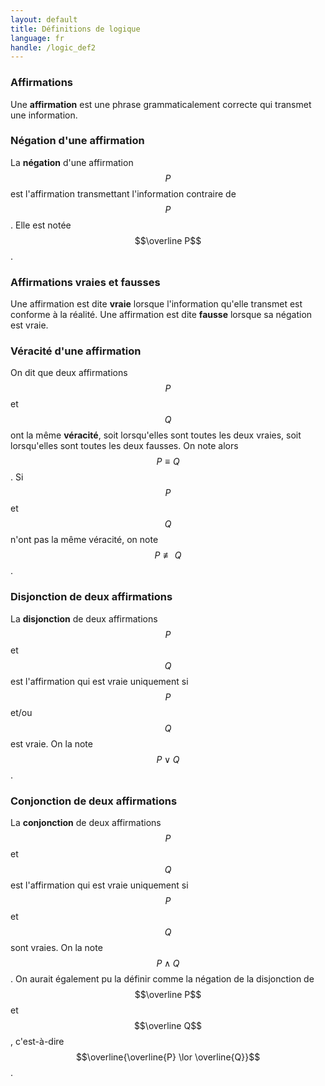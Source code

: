 ```yaml
---
layout: default
title: Définitions de logique
language: fr
handle: /logic_def2
---
```


<script src="https://cdn.mathjax.org/mathjax/latest/MathJax.js?config=TeX-AMS-MML_HTMLorMML" type="text/javascript"></script>

### Affirmations
Une **affirmation** est une phrase grammaticalement correcte qui transmet une information.

### Négation d'une affirmation
La **négation** d'une affirmation $$P$$ est l'affirmation transmettant l'information contraire de $$P$$. Elle est notée $$\overline P$$.

### Affirmations vraies et fausses
Une affirmation est dite **vraie** lorsque l'information qu'elle transmet est conforme à la réalité. Une affirmation est dite **fausse** lorsque sa négation est vraie.

### Véracité d'une affirmation
On dit que deux affirmations $$P$$ et $$Q$$ ont la même **véracité**, soit lorsqu'elles sont toutes les deux vraies, soit lorsqu'elles sont toutes les deux fausses. On note alors $$P \equiv Q$$. Si $$P$$ et $$Q$$ n'ont pas la même véracité, on note $$P \nequiv Q$$.

### Disjonction de deux affirmations
La **disjonction** de deux affirmations $$P$$ et $$Q$$ est l'affirmation qui est vraie uniquement si $$P$$ et/ou $$Q$$ est vraie. On la note $$P \lor Q$$.

### Conjonction de deux affirmations
La **conjonction** de deux affirmations $$P$$ et $$Q$$ est l'affirmation qui est vraie uniquement si $$P$$ et $$Q$$ sont vraies. On la note $$P \land Q$$. On aurait également pu la définir comme la négation de la disjonction de $$\overline P$$ et $$\overline Q$$, c'est-à-dire $$\overline{\overline{P} \lor \overline{Q}}$$.
